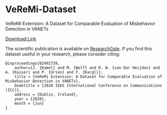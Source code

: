 # VeReMi-Dataset
VeReMi Extension: A Dataset for Comparable Evaluation of Misbehavior Detection in VANETs

[Download Link](https://bit.ly/2ZlNpM7 "VeReMi Dataset")

The scientific publication is available on [ResearchGate](https://www.researchgate.net/publication/340547411_VeReMi_Extension_A_Dataset_for_Comparable_Evaluation_of_Misbehavior_Detection_in_VANETs). If you find this dataset useful in your research, please consider citing:

    @inproceedings{02492739,
        author={J. {Kamel} and M. {Wolf} and R. W. {van Der Heijden} and A. {Kaiser} and P. {Urien} and F. {Kargl}},
        title = {VeReMi Extension: A Dataset for Comparable Evaluation of Misbehavior Detection in VANETs},
        booktitle = {2020 IEEE International Conference on Communications (ICC)},
        address = {Dublin, Ireland},
        year = {2020},
        month = {Jun}
    }
